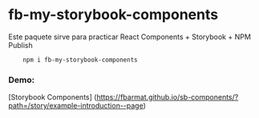 # fb-my-storybook-components

Este paquete sirve para practicar React Components + Storybook + NPM Publish

```
    npm i fb-my-storybook-components
```

### Demo:
[Storybook Components] (https://fbarmat.github.io/sb-components/?path=/story/example-introduction--page)